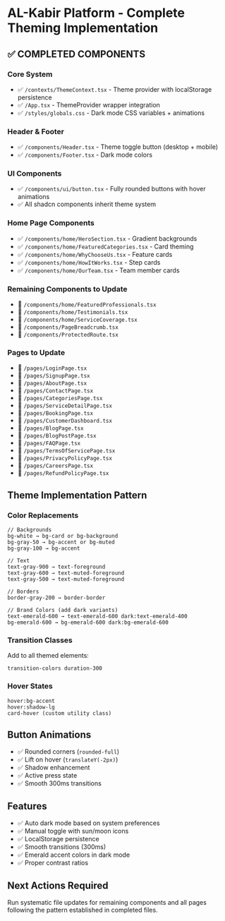 # AL-Kabir Platform - Complete Theming Implementation

## ✅ COMPLETED COMPONENTS

### Core System
- ✅ `/contexts/ThemeContext.tsx` - Theme provider with localStorage persistence
- ✅ `/App.tsx` - ThemeProvider wrapper integration
- ✅ `/styles/globals.css` - Dark mode CSS variables + animations

### Header & Footer
- ✅ `/components/Header.tsx` - Theme toggle button (desktop + mobile)
- ✅ `/components/Footer.tsx` - Dark mode colors

### UI Components
- ✅ `/components/ui/button.tsx` - Fully rounded buttons with hover animations
- ✅ All shadcn components inherit theme system

### Home Page Components
- ✅ `/components/home/HeroSection.tsx` - Gradient backgrounds
- ✅ `/components/home/FeaturedCategories.tsx` - Card theming
- ✅ `/components/home/WhyChooseUs.tsx` - Feature cards
- ✅ `/components/home/HowItWorks.tsx` - Step cards
- ✅ `/components/home/OurTeam.tsx` - Team member cards

### Remaining Components to Update
- 🔄 `/components/home/FeaturedProfessionals.tsx`
- 🔄 `/components/home/Testimonials.tsx`
- 🔄 `/components/home/ServiceCoverage.tsx`
- 🔄 `/components/PageBreadcrumb.tsx`
- 🔄 `/components/ProtectedRoute.tsx`

### Pages to Update
- 🔄 `/pages/LoginPage.tsx`
- 🔄 `/pages/SignupPage.tsx`
- 🔄 `/pages/AboutPage.tsx`
- 🔄 `/pages/ContactPage.tsx`
- 🔄 `/pages/CategoriesPage.tsx`
- 🔄 `/pages/ServiceDetailPage.tsx`
- 🔄 `/pages/BookingPage.tsx`
- 🔄 `/pages/CustomerDashboard.tsx`
- 🔄 `/pages/BlogPage.tsx`
- 🔄 `/pages/BlogPostPage.tsx`
- 🔄 `/pages/FAQPage.tsx`
- 🔄 `/pages/TermsOfServicePage.tsx`
- 🔄 `/pages/PrivacyPolicyPage.tsx`
- 🔄 `/pages/CareersPage.tsx`
- 🔄 `/pages/RefundPolicyPage.tsx`

## Theme Implementation Pattern

### Color Replacements
```tsx
// Backgrounds
bg-white → bg-card or bg-background
bg-gray-50 → bg-accent or bg-muted
bg-gray-100 → bg-accent

// Text
text-gray-900 → text-foreground
text-gray-600 → text-muted-foreground
text-gray-500 → text-muted-foreground

// Borders
border-gray-200 → border-border

// Brand Colors (add dark variants)
text-emerald-600 → text-emerald-600 dark:text-emerald-400
bg-emerald-600 → bg-emerald-600 dark:bg-emerald-600
```

### Transition Classes
Add to all themed elements:
```tsx
transition-colors duration-300
```

### Hover States
```tsx
hover:bg-accent
hover:shadow-lg
card-hover (custom utility class)
```

## Button Animations
- ✅ Rounded corners (`rounded-full`)
- ✅ Lift on hover (`translateY(-2px)`)
- ✅ Shadow enhancement
- ✅ Active press state
- ✅ Smooth 300ms transitions

## Features
- ✅ Auto dark mode based on system preferences
- ✅ Manual toggle with sun/moon icons
- ✅ LocalStorage persistence
- ✅ Smooth transitions (300ms)
- ✅ Emerald accent colors in dark mode
- ✅ Proper contrast ratios

## Next Actions Required
Run systematic file updates for remaining components and all pages following the pattern established in completed files.
